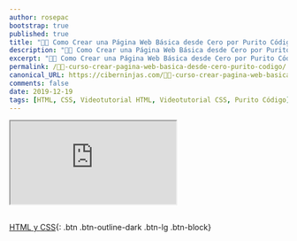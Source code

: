 ```yaml
---
author: rosepac
bootstrap: true
published: true
title: "👨‍🏫 Como Crear una Página Web Básica desde Cero por Purito Código"
description: "👩‍🎨 Como Crear una Página Web Básica desde Cero por Purito Código"
excerpt: "👩‍🎨 Como Crear una Página Web Básica desde Cero por Purito Código"
permalink: /👨‍🏫-curso-crear-pagina-web-basica-desde-cero-purito-codigo/
canonical_URL: https://ciberninjas.com/👨‍🏫-curso-crear-pagina-web-basica-desde-cero-purito-codigo/
comments: false
date: 2019-12-19
tags: [HTML, CSS, Videotutorial HTML, Videotutorial CSS, Purito Código]
---
```


<div class="embed-responsive embed-responsive-16by9">
  <iframe class="embed-responsive-item" src="https://www.youtube-nocookie.com/embed/4MefQroVh38" allowfullscreen></iframe>
</div><br/>

[<i class="fab fa-html5"></i> HTML y <i class="fab fa-css3-alt"></i> CSS](/cursos-tecnologia/#html--y-css-){: .btn .btn-outline-dark .btn-lg .btn-block}